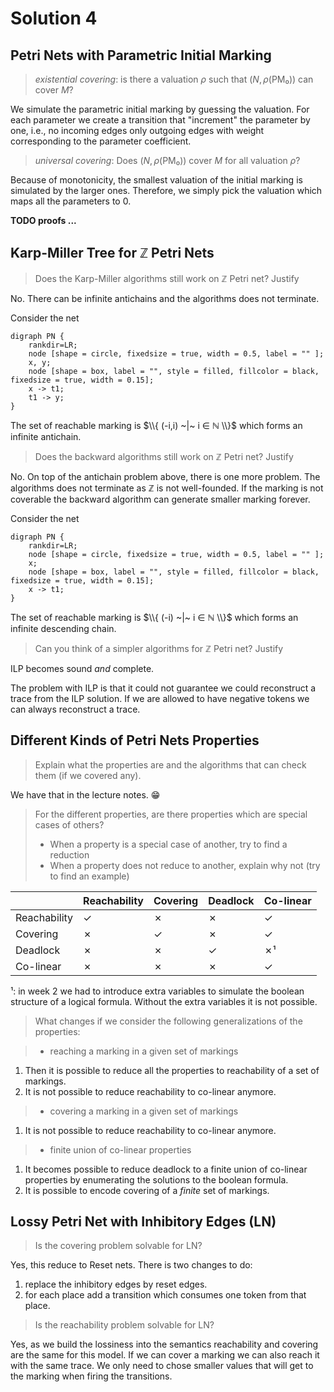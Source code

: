 # Solution 4

## Petri Nets with Parametric Initial Marking

> _existential covering_: is there a valuation $ρ$ such that $(N,ρ(\text{PM₀}))$ can cover $M$?

We simulate the parametric initial marking by guessing the valuation.
For each parameter we create a transition that "increment" the parameter by one, i.e., no incoming edges only outgoing edges with weight corresponding to the parameter coefficient.

> _universal covering_: Does $(N,ρ(\text{PM₀}))$ cover $M$ for all valuation $ρ$?

Because of monotonicity, the smallest valuation of the initial marking is simulated by the larger ones.
Therefore, we simply pick the valuation which maps all the parameters to $0$.

__TODO proofs ...__


## Karp-Miller Tree for ℤ Petri Nets

> Does the Karp-Miller algorithms still work on $ℤ$ Petri net? Justify

No.
There can be infinite antichains and the algorithms does not terminate.

Consider the net
```graphviz
digraph PN {
	rankdir=LR;
    node [shape = circle, fixedsize = true, width = 0.5, label = "" ];
    x, y;
    node [shape = box, label = "", style = filled, fillcolor = black, fixedsize = true, width = 0.15];
    x -> t1;
    t1 -> y;
}
```

The set of reachable marking is $\\{ (-i,i) ~|~ i ∈ ℕ \\}$ which forms an infinite antichain.

> Does the backward algorithms still work on $ℤ$ Petri net? Justify

No.
On top of the antichain problem above, there is one more problem.
The algorithms does not terminate as $ℤ$ is not well-founded.
If the marking is not coverable the backward algorithm can generate smaller marking forever.

Consider the net
```graphviz
digraph PN {
	rankdir=LR;
    node [shape = circle, fixedsize = true, width = 0.5, label = "" ];
    x;
    node [shape = box, label = "", style = filled, fillcolor = black, fixedsize = true, width = 0.15];
    x -> t1;
}
```

The set of reachable marking is $\\{ (-i) ~|~ i ∈ ℕ \\}$ which forms an infinite descending chain.

> Can you think of a simpler algorithms for $ℤ$ Petri net? Justify

ILP becomes sound _and_ complete.

The problem with ILP is that it could not guarantee we could reconstruct a trace from the ILP solution.
If we are allowed to have negative tokens we can always reconstruct a trace.


## Different Kinds of Petri Nets Properties

> Explain what the properties are and the algorithms that can check them (if we covered any).

We have that in the lecture notes. 😁

> For the different properties, are there properties which are special cases of others?
> - When a property is a special case of another, try to find a reduction
> - When a property does not reduce to another, explain why not (try to find an example)

|               | Reachability | Covering | Deadlock | Co-linear |
|---------------|--------------|----------|----------|-----------|
| Reachability  |   ✓          |   ✗      |    ✗     |   ✓       |
| Covering      |   ✗          |   ✓      |    ✗     |   ✓       |
| Deadlock      |   ✗          |   ✗      |    ✓     |   ✗¹      |
| Co-linear     |   ✗          |   ✗      |    ✗     |   ✓       |

¹: in week 2 we had to introduce extra variables to simulate the boolean structure of a logical formula. Without the extra variables it is not possible.

> What changes if we consider the following generalizations of the properties:

> - reaching a marking in a given set of markings

1. Then it is possible to reduce all the properties to reachability of a set of markings.
2. It is not possible to reduce reachability to co-linear anymore.

> - covering a marking in a given set of markings

1. It is not possible to reduce reachability to co-linear anymore.

> - finite union of co-linear properties

1. It becomes possible to reduce deadlock to a finite union of co-linear properties by enumerating the solutions to the boolean formula.
2. It is possible to encode covering of a _finite_ set of markings.


## Lossy Petri Net with Inhibitory Edges (LN)

>  Is the covering problem solvable for LN?

Yes, this reduce to Reset nets.
There is two changes to do:
1. replace the inhibitory edges by reset edges.
2. for each place add a transition which consumes one token from that place.

> Is the reachability problem solvable for LN?

Yes, as we build the lossiness into the semantics reachability and covering are the same for this model.
If we can cover a marking we can also reach it with the same trace.
We only need to chose smaller values that will get to the marking when firing the transitions.

